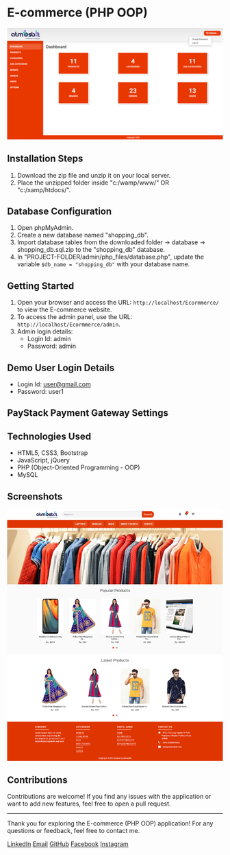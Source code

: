 # E-commerce (PHP OOP)

![E-commerce](e-commerce-admin-samuel.png) <!-- You can add an image or screenshot of your project here -->

## Installation Steps

1. Download the zip file and unzip it on your local server.
2. Place the unzipped folder inside "c:/wamp/www/" OR "c:/xamp/htdocs/".

## Database Configuration

1. Open phpMyAdmin.
2. Create a new database named "shopping_db".
3. Import database tables from the downloaded folder -> database -> shopping_db.sql.zip to the "shopping_db" database.
4. In "PROJECT-FOLDER/admin/php_files/database.php", update the variable `$db_name = "shopping_db"` with your database name.

## Getting Started

1. Open your browser and access the URL: `http://localhost/Ecormmerce/` to view the E-commerce website.
2. To access the admin panel, use the URL: `http://localhost/Ecormmerce/admin`.
3. Admin login details:
   - Login Id: admin
   - Password: admin

## Demo User Login Details

- Login Id: user@gmail.com
- Password: user1

## PayStack Payment Gateway Settings

## Technologies Used

- HTML5, CSS3, Bootstrap
- JavaScript, jQuery
- PHP (Object-Oriented Programming - OOP)
- MySQL

## Screenshots

![Screenshot 1](e-commerce-user-hilalsalarzi.png)

<!-- Add more screenshots if applicable -->

## Contributions

Contributions are welcome! If you find any issues with the application or want to add new features, feel free to open a pull request.



---

Thank you for exploring the E-commerce (PHP OOP) application! For any questions or feedback, feel free to contact me.

[LinkedIn](https://www.linkedin.com/in/hilalsalarzi)
[Email](mailto:hilalahamdsalarzi@gmail.com)
[GitHub](https://github.com/hilalsalarzi)
[Facebook](https://www.facebook.com/hilalsalarzi)
[Instagram](https://www.instagram.com/hilalsalarzi)
